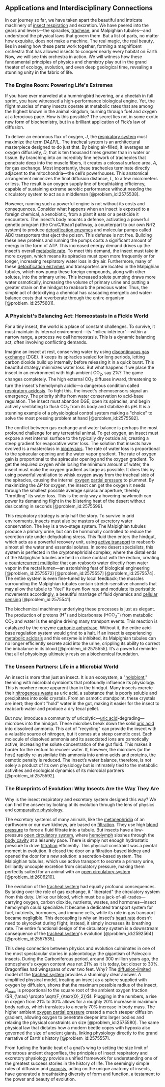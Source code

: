 ## Applications and Interdisciplinary Connections

In our journey so far, we have taken apart the beautiful and intricate machinery of [insect respiration](@article_id:175167) and excretion. We have peered into the gears and levers—the spiracles, [tracheae](@article_id:274320), and Malpighian tubules—and understood the physical laws that govern them. But a list of parts, no matter how exquisite, does not make a machine. The real magic, the real beauty, lies in seeing how these parts work together, forming a magnificent orchestra that has allowed insects to conquer nearly every habitat on Earth. Now, we will see this orchestra in action. We will witness how these fundamental principles of physics and chemistry play out in the grand theater of ecology, evolution, and even deep geological time, revealing a stunning unity in the fabric of life.

### The Engine Room: Powering Life's Extremes

If you have ever marveled at a hummingbird hovering, or a cheetah in full sprint, you have witnessed a high-performance biological engine. Yet, the flight muscles of many insects operate at metabolic rates that are among the highest known in the animal kingdom, burning through fuel and oxygen at a ferocious pace. How is this possible? The secret lies not in some exotic new form of biochemistry, but in a brilliant application of Fick’s law of diffusion.

To deliver an enormous flux of oxygen, $J$, the [respiratory system](@article_id:136094) must maximize the term $D A \Delta P / L$. The [tracheal system](@article_id:149854) is an architectural masterpiece designed to do just that. By being air-filled, it leverages an oxygen diffusivity, $D$, that is ten thousand times greater than in water or tissue. By branching into an incredibly fine network of tracheoles that penetrate deep into the muscle fibers, it creates a colossal surface area, $A$, for gas exchange. Most importantly, these tracheoles terminate directly adjacent to the mitochondria—the cell’s powerhouses. This anatomical arrangement minimizes the final diffusion distance, $L$, to a few micrometers or less. The result is an oxygen supply line of breathtaking efficiency, capable of sustaining extreme aerobic performance without needing the circulatory system to act as a middleman [@problem_id:2575538].

However, running such a powerful engine is not without its costs and consequences. Consider what happens when an insect is exposed to a foreign chemical, a xenobiotic, from a plant it eats or a pesticide it encounters. The insect’s body mounts a defense, activating a powerful genetic program (the CncC/Keap1 pathway, a counterpart to our own Nrf2 system) to produce [detoxification enzymes](@article_id:185670) and molecular pumps called ABC transporters that eject the poison. This defense is not free. Building these new proteins and running the pumps costs a significant amount of energy in the form of ATP. This increased energy demand drives up the insect’s overall [metabolic rate](@article_id:140071). To meet this demand, the insect must take in more oxygen, which means its spiracles must open more frequently or for longer, increasing respiratory water loss in dry air. Furthermore, many of these [detoxification enzymes](@article_id:185670) and transporters are located in the Malpighian tubules, which now pump these foreign compounds, along with other solutes, into the primary urine. This increased solute pumping draws more water osmotically, increasing the volume of primary urine and putting a greater strain on the hindgut to reabsorb the precious water. Thus, the simple act of detoxifying a chemical has cascading energetic and water-balance costs that reverberate through the entire organism [@problem_id:2575601].

### A Physicist's Balancing Act: Homeostasis in a Fickle World

For a tiny insect, the world is a place of constant challenges. To survive, it must maintain its internal environment—its "milieu intérieur"—within a narrow range, a process we call homeostasis. This is a dynamic balancing act, often involving conflicting demands.

Imagine an insect at rest, conserving water by using [discontinuous gas exchange](@article_id:151569) (DGE). It keeps its spiracles sealed for long periods, letting carbon dioxide build up internally before releasing it in a quick burst. This beautiful strategy minimizes water loss. But what happens if we place the insect in an environment with high ambient $\text{CO}_2$, say 2%? The game changes completely. The high external $\text{CO}_2$ diffuses inward, threatening to turn the insect's hemolymph acidic—a dangerous condition called [respiratory acidosis](@article_id:156277). To fight this, the insect's chemosensors signal an emergency. The priority shifts from water conservation to acid-base regulation. The insect must abandon DGE, open its spiracles, and begin actively ventilating to flush $\text{CO}_2$ from its body and stabilize its pH. It is a stunning example of a physiological control system making a "choice" to solve the most pressing problem at hand [@problem_id:2575582].

The conflict between gas exchange and water balance is perhaps the most profound challenge for any terrestrial animal. To get oxygen, an insect must expose a wet internal surface to the typically dry outside air, creating a steep gradient for evaporative water loss. The solution that insects have evolved is a masterclass in [biophysics](@article_id:154444). The rate of water loss is proportional to the spiracular opening and the water vapor gradient. The rate of oxygen gain is proportional to the spiracular opening and the oxygen gradient. To get the required oxygen while losing the minimum amount of water, the insect must make the oxygen gradient as large as possible. It does this by using powerful ventilation to whisk oxygen away from the tracheal side of the spiracles, causing the internal [oxygen partial pressure](@article_id:170666) to plummet. By maximizing the $\Delta P$ for oxygen, the insect can get the oxygen it needs through the smallest possible average spiracular aperture, thereby "throttling" its water loss. This is the only way a hovering hawkmoth can power its demanding flight in the blistering heat of the desert without desiccating in seconds [@problem_id:2575599].

This respiratory strategy is only half the story. To survive in arid environments, insects must also be masters of excretory water conservation. The key is a two-stage system. The Malpighian tubules produce a primary urine, but can be hormonally controlled to reduce the secretion rate under dehydrating stress. This fluid then enters the hindgut, which acts as a powerful recovery unit, using [active transport](@article_id:145017) to reabsorb almost all the water and essential solutes. In some desert specialists, this system is perfected in the cryptonephridial complex, where the distal ends of the Malpighian tubules are held in close contact with the rectum, creating a [countercurrent multiplier](@article_id:152599) that can reabsorb water directly from water vapor in the rectal lumen—an astonishing feat of biological engineering [@problem_id:2575572] [@problem_id:2575557] [@problem_id:2575574]. The entire system is even fine-tuned by local feedback; the muscles surrounding the Malpighian tubules contain stretch-sensitive channels that may allow the tubule to "feel" its own flow rate and modulate its peristaltic movements accordingly, a beautiful marriage of fluid dynamics and [cellular sensing](@article_id:263889) [@problem_id:2575541].

The biochemical machinery underlying these processes is just as elegant. The production of protons ($\text{H}^+$) and bicarbonate ($\text{HCO}_3^-$) from metabolic $\text{CO}_2$ and water is the engine driving many transport events. This reaction is catalyzed by the enzyme [carbonic anhydrase](@article_id:154954). Without it, the entire acid-base regulation system would grind to a halt. If an insect is experiencing [metabolic acidosis](@article_id:148877) and this enzyme is inhibited, its Malpighian tubules can no longer efficiently secrete acid into the urine, crippling its ability to correct the imbalance in its blood [@problem_id:2575555]. It’s a powerful reminder that all of physiology ultimately rests on a biochemical foundation.

### The Unseen Partners: Life in a Microbial World

An insect is more than just an insect. It is an ecosystem, a "[holobiont](@article_id:147742)," teeming with microbial symbionts that profoundly influence its physiology. This is nowhere more apparent than in the hindgut. Many insects excrete their [nitrogenous waste](@article_id:142018) as uric acid, a substance that is poorly soluble and precipitates into solid crystals. From an osmotic standpoint, these crystals are inert; they don't "hold" water in the gut, making it easier for the insect to reabsorb water and produce a dry fecal pellet.

But now, introduce a community of uricolytic—[uric acid](@article_id:154848)-degrading—microbes into the hindgut. These microbes break down the solid [uric acid](@article_id:154848) into dissolved ammonia. This act of "recycling" can provide the insect with a valuable source of nitrogen, but it comes at a steep osmotic cost. Each molecule of dissolved ammonia and its associated ions are osmotically active, increasing the solute concentration of the gut fluid. This makes it harder for the rectum to recover water. If, however, the microbes (or the host) rapidly re-assimilate this ammonia into amino acids and proteins, the osmotic penalty is reduced. The insect’s water balance, therefore, is not solely a product of its own physiology but is intimately tied to the metabolic activities and ecological dynamics of its microbial partners [@problem_id:2575592].

### The Blueprints of Evolution: Why Insects Are the Way They Are

Why is the insect respiratory and excretory system designed this way? We can find the answer by looking at its evolution through the lens of physics and [comparative physiology](@article_id:147797).

The excretory systems of many animals, like the [metanephridia](@article_id:170423) of an earthworm or our own kidneys, are based on [filtration](@article_id:161519). They use high [blood pressure](@article_id:177402) to force a fluid filtrate into a tubule. But insects have a low-pressure [open circulatory system](@article_id:142039), where [hemolymph](@article_id:139402) sloshes through the [body cavity](@article_id:167267) at a leisurely pace. There is simply not enough hydrostatic pressure to drive [filtration](@article_id:161519) efficiently. This physical constraint was a pivotal moment in evolution. It closed the door on a filtration-based kidney and opened the door for a new solution: a secretion-based system. The Malpighian tubules, which use active transport to secrete a primary urine, brilliantly uncouple excretion from circulatory pressure, making them perfectly suited for an animal with an [open circulatory system](@article_id:142039) [@problem_id:2606210].

The evolution of the [tracheal system](@article_id:149854) had equally profound consequences. By taking over the role of gas exchange, it "liberated" the circulatory system from this duty. Unlike our blood, which must be a jack-of-all-trades—carrying oxygen, carbon dioxide, nutrients, wastes, and hormones—insect hemolymph could specialize. It became a dedicated transport system for fuel, nutrients, hormones, and immune cells, while its role in gas transport became negligible. This decoupling is why an insect's [heart rate](@article_id:150676) doesn't need to skyrocket during flight; instead, it simply increases its breathing rate. The entire functional design of the circulatory system is a downstream consequence of the [tracheal system](@article_id:149854)'s evolution [@problem_id:2592564] [@problem_id:2557535].

This deep connection between physics and evolution culminates in one of the most spectacular stories in paleontology: the gigantism of Paleozoic insects. During the Carboniferous period, around 300 million years ago, the atmosphere's oxygen content was not 21% as it is today, but closer to 30%. Dragonflies had wingspans of over two feet. Why? The [diffusion-limited](@article_id:265492) model of the [tracheal system](@article_id:149854) provides a stunningly clear answer. A simplified physical model, treating an insect as a sphere supplied with oxygen by diffusion, shows that the maximum possible radius of the insect, $R_{\max}$, is proportional to the square root of the ambient oxygen fraction ($R_{\max} \propto \sqrt{F_{\text{O}_2}}$). Plugging in the numbers, a rise in oxygen from 21% to 30% allows for a roughly 20% increase in maximum body radius, which translates to a nearly 70% increase in body mass. The higher ambient [oxygen partial pressure](@article_id:170666) created a much steeper diffusion gradient, allowing oxygen to penetrate deeper into larger bodies and relaxing the physical constraints on size [@problem_id:2575580]. The same physical law that dictates how a modern beetle copes with hypoxia also governed the size of ancient giants, linking physiology directly to the grand narrative of Earth's history [@problem_id:2575557].

From fueling the frantic beat of a gnat’s wing to setting the size limit of monstrous ancient dragonflies, the principles of insect respiratory and excretory physiology provide a unified framework for understanding one of the greatest success stories in the history of life. The seemingly simple rules of diffusion and [osmosis](@article_id:141712), acting on the unique anatomy of insects, have generated a breathtaking diversity of form and function, a testament to the power and beauty of evolution.